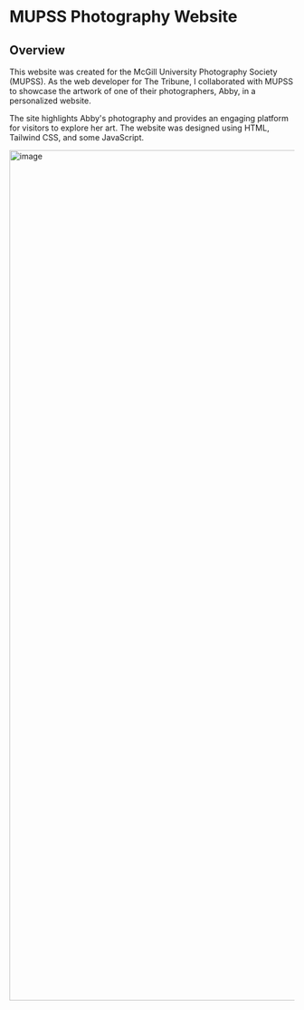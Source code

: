 # MUPSS Photography Website

## Overview
This website was created for the McGill University Photography Society (MUPSS). As the web developer for The Tribune, I collaborated with MUPSS to showcase the artwork of one of their photographers, Abby, in a personalized website.

The site highlights Abby's photography and provides an engaging platform for visitors to explore her art. The website was designed using HTML, Tailwind CSS, and some JavaScript.

<img width="1502" alt="image" src="https://github.com/user-attachments/assets/a7db494a-699d-4511-9b9f-a89818aa9b60">
